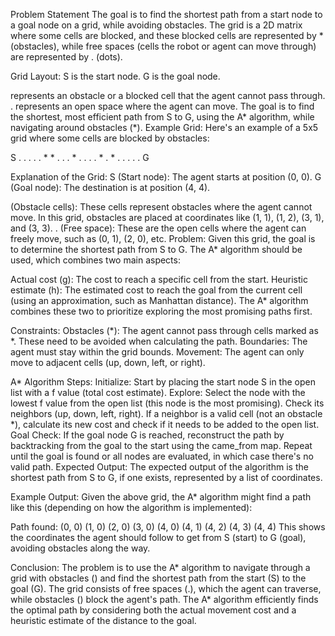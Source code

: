 Problem Statement The goal is to find the shortest path from a start node to a goal node on a grid, while avoiding obstacles. The grid is a 2D matrix where some cells are blocked, and these blocked cells are represented by * (obstacles), while free spaces (cells the robot or agent can move through) are represented by . (dots).

Grid Layout: S is the start node. G is the goal node.

represents an obstacle or a blocked cell that the agent cannot pass through. . represents an open space where the agent can move. The goal is to find the shortest, most efficient path from S to G, using the A* algorithm, while navigating around obstacles (*).
Example Grid: Here's an example of a 5x5 grid where some cells are blocked by obstacles:

S . . . . . * * . . . * . . . . * . * . . . . . G

Explanation of the Grid: S (Start node): The agent starts at position (0, 0). G (Goal node): The destination is at position (4, 4).

(Obstacle cells): These cells represent obstacles where the agent cannot move. In this grid, obstacles are placed at coordinates like (1, 1), (1, 2), (3, 1), and (3, 3). . (Free space): These are the open cells where the agent can freely move, such as (0, 1), (2, 0), etc.
Problem: Given this grid, the goal is to determine the shortest path from S to G. The A* algorithm should be used, which combines two main aspects:

Actual cost (g): The cost to reach a specific cell from the start. Heuristic estimate (h): The estimated cost to reach the goal from the current cell (using an approximation, such as Manhattan distance). The A* algorithm combines these two to prioritize exploring the most promising paths first.

Constraints: Obstacles (*): The agent cannot pass through cells marked as *. These need to be avoided when calculating the path. Boundaries: The agent must stay within the grid bounds. Movement: The agent can only move to adjacent cells (up, down, left, or right).

A* Algorithm Steps: Initialize: Start by placing the start node S in the open list with a f value (total cost estimate). Explore: Select the node with the lowest f value from the open list (this node is the most promising). Check its neighbors (up, down, left, right). If a neighbor is a valid cell (not an obstacle *), calculate its new cost and check if it needs to be added to the open list. Goal Check: If the goal node G is reached, reconstruct the path by backtracking from the goal to the start using the came_from map. Repeat until the goal is found or all nodes are evaluated, in which case there's no valid path. Expected Output: The expected output of the algorithm is the shortest path from S to G, if one exists, represented by a list of coordinates.

Example Output: Given the above grid, the A* algorithm might find a path like this (depending on how the algorithm is implemented):

Path found: (0, 0) (1, 0) (2, 0) (3, 0) (4, 0) (4, 1) (4, 2) (4, 3) (4, 4) This shows the coordinates the agent should follow to get from S (start) to G (goal), avoiding obstacles along the way.

Conclusion: The problem is to use the A* algorithm to navigate through a grid with obstacles () and find the shortest path from the start (S) to the goal (G). The grid consists of free spaces (.), which the agent can traverse, while obstacles () block the agent's path. The A* algorithm efficiently finds the optimal path by considering both the actual movement cost and a heuristic estimate of the distance to the goal.
